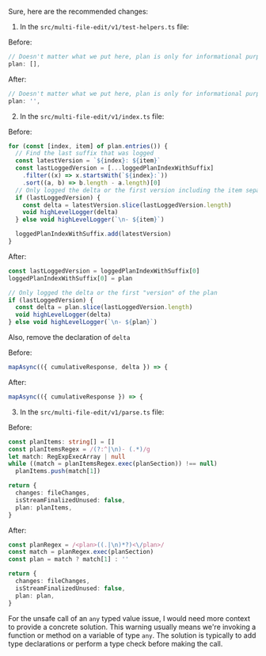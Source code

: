 Sure, here are the recommended changes:

1. In the `src/multi-file-edit/v1/test-helpers.ts` file:

Before:

```typescript
// Doesn't matter what we put here, plan is only for informational purposes
plan: [],
```

After:

```typescript
// Doesn't matter what we put here, plan is only for informational purposes
plan: '',
```

2. In the `src/multi-file-edit/v1/index.ts` file:

Before:

```typescript
for (const [index, item] of plan.entries()) {
  // Find the last suffix that was logged
  const latestVersion = `${index}: ${item}`
  const lastLoggedVersion = [...loggedPlanIndexWithSuffix]
    .filter((x) => x.startsWith(`${index}:`))
    .sort((a, b) => b.length - a.length)[0]
  // Only logged the delta or the first version including the item separator
  if (lastLoggedVersion) {
    const delta = latestVersion.slice(lastLoggedVersion.length)
    void highLevelLogger(delta)
  } else void highLevelLogger(`\n- ${item}`)

  loggedPlanIndexWithSuffix.add(latestVersion)
}
```

After:

```typescript
const lastLoggedVersion = loggedPlanIndexWithSuffix[0]
loggedPlanIndexWithSuffix[0] = plan

// Only logged the delta or the first "version" of the plan
if (lastLoggedVersion) {
  const delta = plan.slice(lastLoggedVersion.length)
  void highLevelLogger(delta)
} else void highLevelLogger(`\n- ${plan}`)
```

Also, remove the declaration of `delta`

Before:

```typescript
mapAsync(({ cumulativeResponse, delta }) => {
```

After:

```typescript
mapAsync(({ cumulativeResponse }) => {
```

3. In the `src/multi-file-edit/v1/parse.ts` file:

Before:

```typescript
const planItems: string[] = []
const planItemsRegex = /(?:^|\n)- (.*)/g
let match: RegExpExecArray | null
while ((match = planItemsRegex.exec(planSection)) !== null)
  planItems.push(match[1])

return {
  changes: fileChanges,
  isStreamFinalizedUnused: false,
  plan: planItems,
}
```

After:

```typescript
const planRegex = /<plan>((.|\n)*?)<\/plan>/
const match = planRegex.exec(planSection)
const plan = match ? match[1] : ''

return {
  changes: fileChanges,
  isStreamFinalizedUnused: false,
  plan: plan,
}
```

For the unsafe call of an `any` typed value issue, I would need more context to provide a concrete solution. This warning usually means we're invoking a function or method on a variable of type `any`. The solution is typically to add type declarations or perform a type check before making the call.
